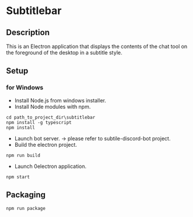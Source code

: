 Subtitlebar
============

Description
-----------

This is an Electron application that displays the contents of the chat tool on the foreground of the desktop in a subtitle style.

Setup
------------

### for Windows

* Install Node.js from windows installer.
* Install Node modules with npm.

````
cd path_to_project_dir\subtitlebar
npm install -g typescript
npm install
````

* Launch bot server. -> please refer to subtile-discord-bot project.
* Build the electron project.

```
npm run build
```

* Launch 0electron application.

```
npm start
```

Packaging
---------

```
npm run package
```
